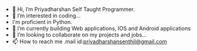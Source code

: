 - 👋 Hi, I’m Priyadharshan
Self Taught Programmer.
- 👀 I’m interested in coding...
- I'm proficient in Python.
- 🌱 I’m currently building Web applications, IOS and Android applications
- 💞️ I’m looking to collaborate on my projects and jobs...
- 📫 How to reach me .mail id:priyadharshansenthil@gmail.com
<!---
Priyadharshan0903/Priyadharshan0903 is a ✨ special ✨ repository because its `README.md` (this file) appears on your GitHub profile.
You can click the Preview link to take a look at your changes.
--->
